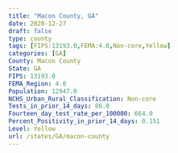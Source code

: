 ```yaml
---
title: "Macon County, GA"
date: 2020-12-27
draft: false
type: county
tags: [FIPS:13193.0,FEMA:4.0,Non-core,Yellow]
categories: [GA]
County: Macon County
State: GA
FIPS: 13193.0
FEMA_Region: 4.0
Population: 12947.0
NCHS_Urban_Rural_Classification: Non-core
Tests_in_prior_14_days: 86.0
Fourteen_day_test_rate_per_100000: 664.0
Percent_Positivity_in_prior_14_days: 0.151
Level: Yellow
url: /states/GA/macon-county
---
```



